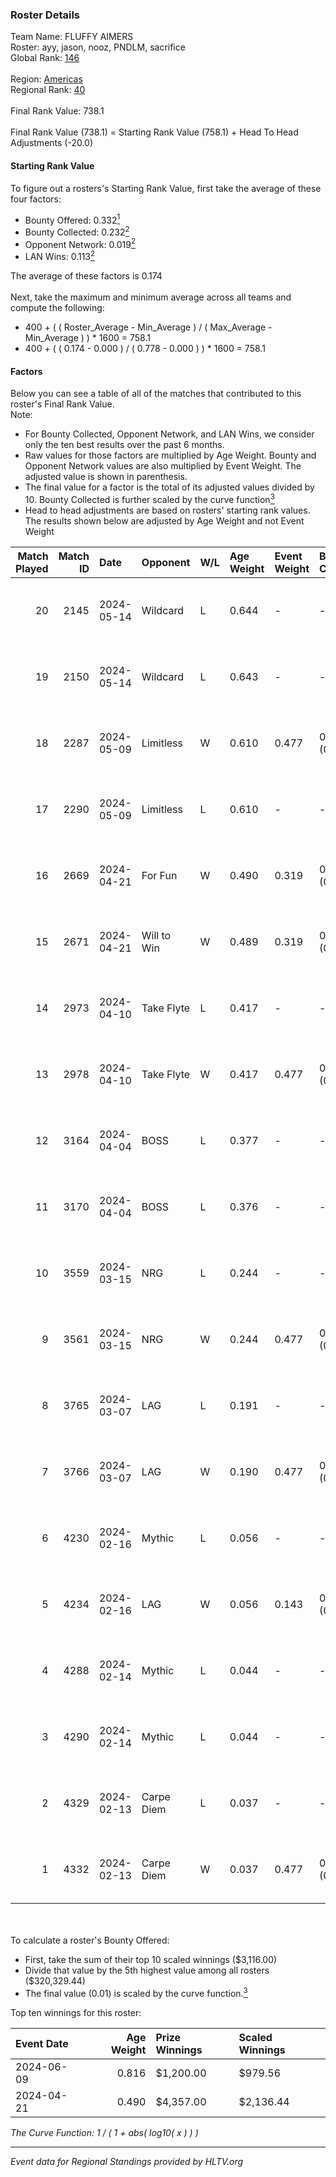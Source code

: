 ### Roster Details<br />
Team Name: FLUFFY AIMERS<br />
Roster: ayy, jason, nooz, PNDLM, sacrifice<br />
Global Rank: [146](../standings_global.md)<br />
<br />
Region: [Americas]( ../standings_americas.md)<br />
Regional Rank: [40]( ../standings_americas.md)<br />
<br />
Final Rank Value:  738.1<br />
<br />
Final Rank Value (738.1) = Starting Rank Value (758.1) + Head To Head Adjustments (-20.0)<br />

#### Starting Rank Value<br />
To figure out a rosters's Starting Rank Value, first take the average of these four factors:<br />
- Bounty Offered: 0.332[<sup>1</sup>](#table2)
- Bounty Collected: 0.232[<sup>2</sup>](#table1)
- Opponent Network: 0.019[<sup>2</sup>](#table1)
- LAN Wins: 0.113[<sup>2</sup>](#table1)

The average of these factors is 0.174<br />
<br />
Next, take the maximum and minimum average across all teams and compute the following:<br />
- 400 + ( ( Roster_Average - Min_Average ) / ( Max_Average - Min_Average ) ) * 1600 = 758.1
- 400 + ( ( 0.174 - 0.000 ) / ( 0.778 - 0.000 ) ) * 1600 = 758.1


#### Factors<br />
Below you can see a table of all of the matches that contributed to this roster's Final Rank Value.<br />
Note:<br />

- For Bounty Collected, Opponent Network, and LAN Wins, we consider only the ten best results over the past 6 months.
- Raw values for those factors are multiplied by Age Weight. Bounty and Opponent Network values are also multiplied by Event Weight. The adjusted value is shown in parenthesis.
- The final value for a factor is the total of its adjusted values divided by 10. Bounty Collected is further scaled by the curve function[<sup>3</sup>](#curveFunction)
- Head to head adjustments are based on rosters' starting rank values. The results shown below are adjusted by Age Weight and not Event Weight
<span id="table1"></span><br />


| Match Played | Match ID | Date       | Opponent    | W/L | Age Weight | Event Weight | Bounty Collected | Opponent Network | LAN Wins  | H2H Adj. | Roster                                 |
| -: | -: | :- | :- | :- | :- | :- | :- | :- | :- | -: | :- |
|           20 |     2145 | 2024-05-14 | Wildcard    | L   | 0.644      | -            | -                | -                | -         |    -6.16 | ayy, jason, nooz, PNDLM, sacrifice     |
|           19 |     2150 | 2024-05-14 | Wildcard    | L   | 0.643      | -            | -                | -                | -         |    -6.47 | ayy, jason, nooz, PNDLM, sacrifice     |
|           18 |     2287 | 2024-05-09 | Limitless   | W   | 0.610      | 0.477        | 0.001 (0.000)    | 0.159 (0.046)    | 0 (0.000) |     6.91 | ayy, jason, nooz, PNDLM, sacrifice     |
|           17 |     2290 | 2024-05-09 | Limitless   | L   | 0.610      | -            | -                | -                | -         |   -12.64 | ayy, jason, nooz, PNDLM, sacrifice     |
|           16 |     2669 | 2024-04-21 | For Fun     | W   | 0.490      | 0.319        | 0.003 (0.001)    | 0.019 (0.003)    | 1 (0.490) |     5.88 | ayy, brett, Fr3nk1e, jason, PNDLM      |
|           15 |     2671 | 2024-04-21 | Will to Win | W   | 0.489      | 0.319        | 0.001 (0.000)    | 0.000 (0.000)    | 1 (0.489) |     3.36 | ayy, brett, Fr3nk1e, jason, PNDLM      |
|           14 |     2973 | 2024-04-10 | Take Flyte  | L   | 0.417      | -            | -                | -                | -         |    -7.65 | ayy, intra, jason, PNDLM, sacrifice    |
|           13 |     2978 | 2024-04-10 | Take Flyte  | W   | 0.417      | 0.477        | 0.002 (0.000)    | 0.231 (0.046)    | 0 (0.000) |     5.58 | ayy, jason, nooz, PNDLM, sacrifice     |
|           12 |     3164 | 2024-04-04 | BOSS        | L   | 0.377      | -            | -                | -                | -         |    -5.21 | ayy, intra, jason, nooz, sacrifice     |
|           11 |     3170 | 2024-04-04 | BOSS        | L   | 0.376      | -            | -                | -                | -         |    -5.38 | ayy, intra, jason, PNDLM, sacrifice    |
|           10 |     3559 | 2024-03-15 | NRG         | L   | 0.244      | -            | -                | -                | -         |    -2.96 | ayy, intra, jason, PNDLM, sacrifice    |
|            9 |     3561 | 2024-03-15 | NRG         | W   | 0.244      | 0.477        | 0.020 (0.002)    | 0.502 (0.058)    | 0 (0.000) |     4.79 | ayy, intra, jason, PNDLM, sacrifice    |
|            8 |     3765 | 2024-03-07 | LAG         | L   | 0.191      | -            | -                | -                | -         |    -2.42 | ayy, jason, LEARSI, PNDLM, sacrifice   |
|            7 |     3766 | 2024-03-07 | LAG         | W   | 0.190      | 0.477        | 0.012 (0.001)    | 0.376 (0.034)    | 0 (0.000) |     3.62 | ayy, jason, LEARSI, PNDLM, sacrifice   |
|            6 |     4230 | 2024-02-16 | Mythic      | L   | 0.056      | -            | -                | -                | -         |    -0.80 | intra, jason, LEARSI, PNDLM, sacrifice |
|            5 |     4234 | 2024-02-16 | LAG         | W   | 0.056      | 0.143        | 0.012 (0.000)    | 0.376 (0.003)    | 0 (0.000) |     1.08 | intra, jason, LEARSI, PNDLM, sacrifice |
|            4 |     4288 | 2024-02-14 | Mythic      | L   | 0.044      | -            | -                | -                | -         |    -0.63 | intra, jason, LEARSI, PNDLM, sacrifice |
|            3 |     4290 | 2024-02-14 | Mythic      | L   | 0.044      | -            | -                | -                | -         |    -0.62 | intra, jason, LEARSI, PNDLM, sacrifice |
|            2 |     4329 | 2024-02-13 | Carpe Diem  | L   | 0.037      | -            | -                | -                | -         |    -0.72 | intra, jason, LEARSI, PNDLM, sacrifice |
|            1 |     4332 | 2024-02-13 | Carpe Diem  | W   | 0.037      | 0.477        | 0.005 (0.000)    | 0.035 (0.001)    | 0 (0.000) |     0.45 | intra, jason, LEARSI, PNDLM, sacrifice |

<br />
<span id="table2"></span><br />
To calculate a roster's Bounty Offered:<br />

- First, take the sum of their top 10 scaled winnings ($3,116.00)
- Divide that value by the 5th highest value among all rosters ($320,329.44)
- The final value (0.01) is scaled by the curve function.[<sup>3</sup>](#curveFunction)

Top ten winnings for this roster:<br />

| Event Date | Age Weight | Prize Winnings | Scaled Winnings |
| :- | -: | :- | :- |
| 2024-06-09 |      0.816 | $1,200.00      | $979.56         |
| 2024-04-21 |      0.490 | $4,357.00      | $2,136.44       |


<span id="curveFunction"></span>_The Curve Function: 1 / ( 1 + abs( log10( x ) ) )_<br />

---
_Event data for Regional Standings provided by HLTV.org_<br />
